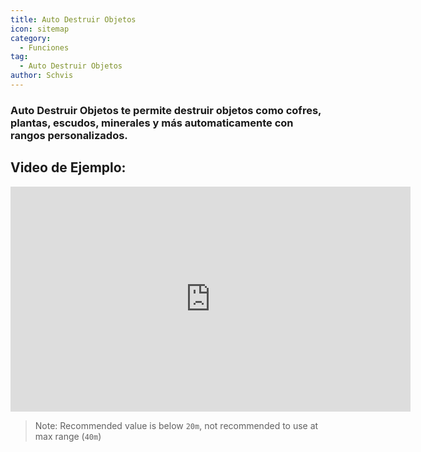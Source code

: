 ```yaml
---
title: Auto Destruir Objetos
icon: sitemap
category:
  - Funciones
tag:
  - Auto Destruir Objetos
author: Schvis
---
```


### Auto Destruir Objetos te permite destruir objetos como cofres, plantas, escudos, minerales y más automaticamente con rangos personalizados.

## Video de Ejemplo:

<iframe width="640" height="360" src="https://www.youtube.com/embed/3ML6s3SR8nE?list=PL5eI1Tb64p56g27qfYk7VuFTz4FK6YrKa" title="Korepi - Auto Destroy" frameborder="0" allow="accelerometer; autoplay; clipboard-write; encrypted-media; gyroscope; picture-in-picture; web-share" allowfullscreen></iframe>

>Note: Recommended value is below `20m`, not recommended to use at max range (`40m`)

